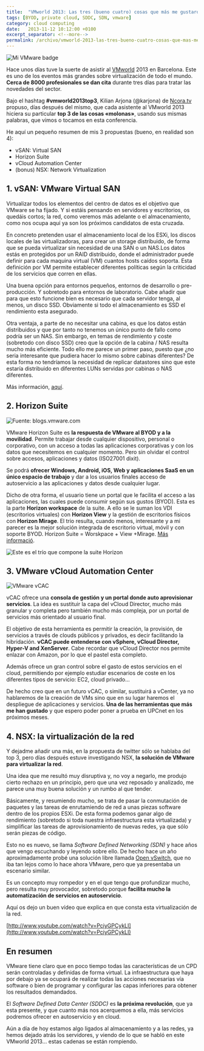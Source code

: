 ```yaml
---
title:  "VMworld 2013: Las tres (bueno cuatro) cosas que más me gustaron"
tags: [BYOD, private cloud, SDDC, SDN, vmware]
category: cloud computing
date:   2013-11-12 10:12:00 +0100
excerpt_separator: <!--more-->
permalink: /archivo/vmworld-2013-las-tres-bueno-cuatro-cosas-que-mas-me-gustaron
---
```


![Mi VMware badge](/assets/img/vmware_badge.jpg)  

Hace unos días tuve la suerte de asistir al [VMworld](https://www.vmworld.com/) 2013 en Barcelona. Este es uno de los eventos más grandes sobre virtualización de todo el mundo. **Cerca de 8000 profesionales se dan cita** durante tres días para tratar las novedades del sector.

Bajo el hashtag **#vmworld2013top3**, Kilian Arjona (@karjona) de [Ncora.tv](https://www.ncora.tv/) propuso, días después del mismo, que cada asistente al VMworld 2013 hiciera su particular **top 3 de las cosas «molonas»**, usando sus mismas palabras, que vimos o tocamos en esta conferencia.

He aquí un pequeño resumen de mis 3 propuestas (bueno, en realidad son 4):

- vSAN: Virtual SAN
- Horizon Suite
- vCloud Automation Center
- (bonus) NSX: Network Virtualization

<!--more-->

## 1. vSAN: VMware Virtual SAN

Virtualizar todos los elementos del centro de datos es el objetivo que VMware se ha fijado. Y si estáis pensando en servidores y escritorios, os quedáis cortos; la red, como veremos más adelante o el almacenamiento, como nos ocupa aquí ya son los próximos candidatos de esta cruzada.

En concreto pretenden usar el almacenamiento local de los ESXi, los discos locales de las virtualizadoras, para crear un storage distribuido, de forma que se pueda virtualizar sin necesidad de una SAN o un NAS.Los datos estás en protegidos por un RAID distribuido, donde el administrador puede definir para cada maquina virtual (VM) cuantos hosts caídos soporta. Esta definición por VM permite establecer diferentes políticas según la criticidad de los servicios que corren en ellas.

Una buena opción para entornos pequeños, entornos de desarrollo o pre-producción. Y sobretodo para entornos de laboratorio. Cabe añadir que para que esto funcione bien es necesario que cada servidor tenga, al menos, un disco SSD. Obviamente si todo el almacenamiento es SSD el rendimiento esta asegurado.

Otra ventaja, a parte de no necesitar una cabina, es que los datos están distribuidos y que por tanto no tenemos un único punto de fallo como podría ser un NAS. Sin embargo, en temas de rendimiento y coste (sobretodo con disco SSD) creo que la opción de la cabina / NAS resulta mucho más eficiente. Todo ello me parece un primer paso, puesto que ¿no seria interesante que pudiera hacer lo mismo sobre cabinas diferentes? De esta forma no tendríamos la necesidad de replicar datastores sino que este estaría distribuido en diferentes LUNs servidas por cabinas o NAS diferentes.

Más información, [aquí](http://www.vmware.com/products/virtual-san/).

## 2. Horizon Suite

![Fuente: blogs.vmware.com](/assets/img/vmware_horizon.jpg "Fuente: blogs.vmware.com")

VMware Horizon Suite es **la respuesta de VMware al BYOD y a la movilidad**. Permite trabajar desde cualquier dispositivo, personal o corporativo, con un acceso a todas las aplicaciones corporativas y con los datos que necesitemos en cualquier momento. Pero sin olvidar el control sobre accesos, aplicaciones y datos (ISO27001 dixit).

Se podrá **ofrecer Windows, Android, iOS, Web y aplicaciones SaaS en un único espacio de trabajo** y dar a los usuarios finales acceso de autoservicio a las aplicaciones y datos desde cualquier lugar.

Dicho de otra forma, el usuario tiene un portal que le facilita el acceso a las aplicaciones, las cuales puede consumir según sus gustos (BYOD). Esta es la parte **Horizon workspace**  de la suite. A ello se le suman los VDI (escritorios virtuales) con **Horizon View** y la gestión de escritorios físicos con **Horizon Mirage**. El trio resulta, cuando menos, interesante y a mi parecer es la mejor solución integrada de escritorio virtual, móvil y con soporte BYOD.
Horizon Suite = Worskpace + View +Mirage. [Más informació](http://www.vmware.com/products/horizon-suite/).

![Este es el trío que compone la suite Horizon](/assets/img/vmw-dgrm_horizn-ste-feature-pg-101-1024x768.png)

## 3. VMware vCloud Automation Center

![VMware vCAC](/assets/img/vmware_vcac.png "Fuente: blogs.vmware.com")

vCAC ofrece una **consola de gestión y un portal donde auto aprovisionar servicios**. La idea es sustituir la capa del vCloud Director, mucho más granular y completa pero también mucho más compleja, por un portal de servicios más orientado al usuario final.

El objetivo de esta herramienta es permitir la creación, la provisión, de servicios a través de clouds públicos y privados, es decir facilitando la hibridación. **vCAC puede entenderse con vSphere, vCloud Director, Hyper-V and XenServer**. Cabe recordar que vCloud Director nos permite enlazar con Amazon, por lo que el pastel esta completo.

Además ofrece un gran control sobre el gasto de estos servicios en el cloud, permitiendo por ejemplo estudiar escenarios de coste en los diferentes tipos de servicio: EC2, cloud privado…

De hecho creo que en un futuro vCAC, o similar, sustituirá a vCenter, ya no hablaremos de la creación de VMs sino que en su lugar haremos el despliegue de aplicaciones y servicios. **Una de las herramientas que más me han gustado** y que espero poder poner a prueba en UPCnet en los próximos meses.

## 4. NSX: la virtualización de la red

Y dejadme añadir una más, en la propuesta de twitter sólo se hablaba del top 3, pero días después estuve investigando NSX, **la solución de VMware para virtualizar la red**.

Una idea que me resultó muy disruptiva y, no voy a negarlo, me produjo cierto rechazo en un principio, pero que una vez reposado y analizado, me parece una muy buena solución y un rumbo al que tender.

Básicamente, y resumiendo mucho, se trata de pasar la conmutación de paquetes y las tareas de enrutamiendo de red a unas piezas software dentro de los propios ESXi. De esta forma podemos ganar algo de rendimiento (sobretodo si toda nuestra infraestructura esta virtualizada) y simplificar las tareas de aprovisionamiento de nuevas redes, ya que sólo serán piezas de código.

Esto no es nuevo, se llama *Software Defined Networking (SDN)* y hace años que vengo escuchando y leyendo sobre ello. De hecho hace un año aproximadamente probé una solución libre llamada [Open vSwitch](http://openvswitch.org/), que no iba tan lejos como lo hace ahora VMware, pero que ya presentaba un escenario similar.

Es un concepto muy rompedor y en el que tengo que profundizar mucho, pero resulta muy provocador, sobretodo porque **facilita mucho la automatización de servicios en autoservicio**.

Aquí os dejo un buen vídeo que explica en que consta esta virtualización de la red.

[http://www.youtube.com/watch?v=PciyGPCykLI](http://www.youtube.com/watch?v=PciyGPCykLI)

## En resumen

VMware tiene claro que en poco tiempo todas las características de un CPD serán controladas y definidas de forma virtual. La infraestructura que haya por debajo ya se ocupará de realizar todas las acciones necesarias vía software o bien de programar y configurar las capas inferiores para obtener los resultados demandados.

El *Software Defined Data Center (SDDC)* es **la próxima revolución**, que ya esta presente, y que cuanto más nos acerquemos a ella, más servicios podremos ofrecer en autoservicio y en cloud.

Aún a día de hoy estamos algo ligados al almacenamiento y a las redes, ya hemos dejado atrás los servidores, y viendo de lo que se habló en este VMworld 2013… estas cadenas se están rompiendo.